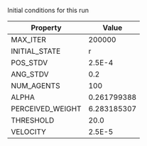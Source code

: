 Initial conditions for this run

| Property     | Value     |
|--------------|-----------|
|MAX_ITER|200000|
|INITIAL_STATE|r|
|POS_STDV|2.5E-4|
|ANG_STDV|0.2|
|NUM_AGENTS|100|
|ALPHA| 0.261799388|
|PERCEIVED_WEIGHT|6.283185307|
|THRESHOLD|20.0|
|VELOCITY|2.5E-5|